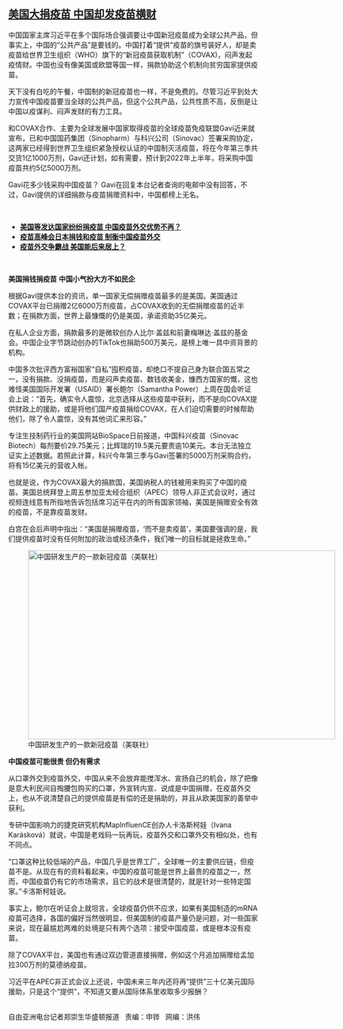 <!--1626814000000-->
[美国大捐疫苗  中国却发疫苗横财](https://www.rfa.org/mandarin/yataibaodao/huanjing/rc-07202021122013.html)
------

<p></p><p>中国国家主席习近平在多个国际场合强调要让中国新冠疫苗成为全球公共产品，但事实上，中国的“公共产品”是要钱的。中国打着“提供”疫苗的旗号装好人，却是卖疫苗给世界卫生组织（WHO）旗下的“新冠疫苗获取机制”（COVAX)，闷声发起疫情财。中国也没有像美国或欧盟等国一样，捐款协助这个机制向贫穷国家提供疫苗。</p><p>天下没有白吃的午餐，中国制的新冠疫苗也一样，不是免费的。尽管习近平到处大力宣传中国疫苗要当全球的公共产品，但这个公共产品，公共性质不高，反倒是让中国以疫谋利、闷声发财的有力工具。</p><p>和COVAX合作、主要为全球发展中国家取得疫苗的全球疫苗免疫联盟Gavi近来就宣布，已和中国国药集团（Sinopharm）与科兴公司（Sinovac）签署采购协定，这两家已经得到世界卫生组织紧急授权认证的中国制灭活疫苗，将在今年第三季共交货1亿1000万剂，Gavi还计划，如有需要，预计到2022年上半年，将采购中国疫苗共约5亿5000万剂。</p><p>Gavi花多少钱采购中国疫苗？ Gavi在回复本台记者查询的电邮中没有回答，不过，Gavi提供的详细捐款与疫苗捐赠资料中，中国都榜上无名。</p><p><br/></p><ul><li><a href="https://www.rfa.org/mandarin/yataibaodao/junshiwaijiao/hx2-06112021085753.html"><strong>美国等发达国家纷纷捐疫苗 中国疫苗外交优势不再？</strong></a></li><li><strong><a href="https://www.rfa.org/mandarin/yataibaodao/junshiwaijiao/cl-06032021132509.html">疫苗高峰会日本捐钱和疫苗 制衡中国疫苗外交</a></strong><strong><a href="https://www.rfa.org/mandarin/Xinwen/6-06032021133732.html"></a></strong></li><li><strong><a href="https://www.rfa.org/mandarin/yataibaodao/junshiwaijiao/hx0531a-05312021071916.html">疫苗外交争霸战 美国能后来居上？</a></strong></li></ul><p><br/></p><p><strong>美国捐钱捐疫苗</strong> <strong>中国小气扮大方不如民企</strong></p><p>根据Gavi提供本台的资讯，单一国家无偿捐赠疫苗最多的是美国。美国通过COVAX平台已捐赠2亿6000万剂疫苗，占COVAX收到的无偿捐赠疫苗的近半数；在捐款方面，世界上最慷慨的仍是美国，承诺资助35亿美元。</p><p>在私人企业方面，捐款最多的是微软创办人比尔·盖兹和前妻梅琳达·盖兹的基金会。中国企业字节跳动创办的TikTok也捐助500万美元，是榜上唯一具中资背景的机构。</p><p>中国多次批评西方富裕国家“自私”囤积疫苗，却绝口不提自己身为联合国五常之一，没有捐款、没捐疫苗，而是闷声卖疫苗、数钱收美金，慷西方国家的慨，这也难怪美国国际开发署（USAID）署长鲍尔（Samantha Power）上周在国会听证会上说：“首先，确实令人震惊，北京选择从这些疫苗中获利，而不是向COVAX提供财政上的援助，或是将他们国产疫苗捐给COVAX，在人们迫切需要的时候帮助他们，除了令人震惊，没有其他词汇来形容。”</p><p>专注生技制药行业的美国网站BioSpace日前报道，中国科兴疫苗（Sinovac Biotech）每剂要价29.75美元；比辉瑞的19.5美元要贵逾10美元。本台无法独立证实上述数据。若照此计算，科兴今年第三季与Gavi签署的5000万剂采购合约，将有15亿美元的营收入帐。</p><p>也就是说，作为COVAX最大的捐款国，美国纳税人的钱被用来购买了中国的疫苗。美国总统拜登上周五参加亚太经合组织（APEC）领导人非正式会议时，通过视频连线意有所指地告诉包括席习近平在内的所有国家领袖，美国是捐赠安全有效的疫苗，不是靠疫苗发财。</p><p>白宫在会后声明中指出：“美国是捐赠疫苗，‘而不是卖疫苗’，美国要强调的是，我们提供疫苗时没有任何附加的政治或经济条件，我们唯一的目标就是拯救生命。”</p><p><figure class="image-richtext image-inline captioned" style="width:620px;"><img alt="中国研发生产的一款新冠疫苗（美联社）" height="381" src="https://www.rfa.org/mandarin/yataibaodao/huanjing/rc-07202021122013.html/rc0720a.jpg/@@images/6fde9418-9a94-4d96-b7cf-b2b078ac1a6c.jpeg" title="rc0720a.jpg" width="620"/><figcaption class="image-caption">中国研发生产的一款新冠疫苗（美联社）</figcaption><small></small></figure></p><p><strong>中国疫苗可能很贵 但仍有需求</strong></p><p>从口罩外交到疫苗外交，中国从来不会放弃能搅浑水、宣扬自己的机会，除了把像是意大利民间自掏腰包购买的口罩，外宣转内宣、说成是中国捐赠，在疫苗外交上，也从不说清楚自己的提供疫苗是有偿的还是捐助的，并且从欧美国家的善举中获利。</p><p>专研中国影响力的捷克研究机构MapInfluenCE创办人卡洛斯柯娃（Ivana Karásková）就说，中国是老戏码一玩再玩，疫苗外交和口罩外交有相似处，也有不同点。</p><p>“口罩这种比较低端的产品，中国几乎是世界工厂，全球唯一的主要供应链，但疫苗不是。从现在有的资料看起来，中国的疫苗可能是世界上最贵的疫苗之一，然而，中国疫苗仍有它的市场需求，且它的战术是很清楚的，就是针对一些特定国家。”卡洛斯柯娃说。</p><p>事实上，鲍尔在听证会上就坦言，全球疫苗仍供不应求，如果有美国制造的mRNA疫苗可选择，各国的偏好当然很明显，但美国制的疫苗产量仍是问题，对一些国家来说，现在最尴尬两难的处境是只有两个选项：接受中国疫苗，或是根本没有疫苗。</p><p>除了COVAX平台，美国也有通过双边管道直接捐赠，例如这个月追加捐赠给孟加拉300万剂的莫德纳疫苗。</p><p>习近平在APEC非正式会议上还说，中国未来三年内还将再“提供”三十亿美元国际援助，只是这个“提供”，不知道又要从国际体系里收取多少报酬？</p><p><br/>自由亚洲电台记者郑崇生华盛顿报道   责编：申铧   网编：洪伟</p>
